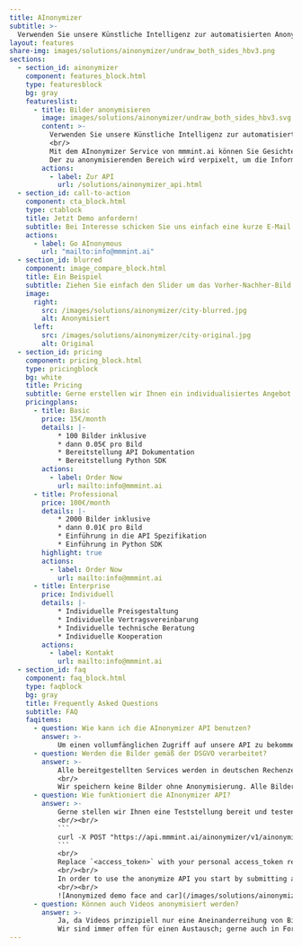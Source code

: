 ```yaml
---
title: AInonymizer
subtitle: >-
  Verwenden Sie unsere Künstliche Intelligenz zur automatisierten Anonymisierung von Kennzeichen und Gesichtern - der AInonymizer!
layout: features
share-img: images/solutions/ainonymizer/undraw_both_sides_hbv3.png
sections:
  - section_id: ainonymizer
    component: features_block.html
    type: featuresblock
    bg: gray
    featureslist:
      - title: Bilder anonymisieren
        image: images/solutions/ainonymizer/undraw_both_sides_hbv3.svg
        content: >-
          Verwenden Sie unsere Künstliche Intelligenz zur automatisierten <mark>Anonymisierung</mark> von Kennzeichen und Gesichtern.
          <br/>
          Mit dem AInonymizer Service von mmmint.ai können Sie Gesichter und Kennzeichen auf Fotos unkenntlich machen.
          Der zu anonymisierenden Bereich wird verpixelt, um die Informationen und personenbezogenen Daten unkenntlich zu machen.
        actions:
          - label: Zur API
            url: /solutions/ainonymizer_api.html
  - section_id: call-to-action
    component: cta_block.html
    type: ctablock
    title: Jetzt Demo anfordern!
    subtitle: Bei Interesse schicken Sie uns einfach eine kurze E-Mail. Wir erstellen Ihnen einen Testzugang zu unserem AInonymizer-Service. Gerne unterstützen wir Sie beratend hinsichtlich der Implementierung in Ihr System.
    actions:
      - label: Go AInonymous
        url: "mailto:info@mmmint.ai"
  - section_id: blurred
    component: image_compare_block.html
    title: Ein Beispiel
    subtitle: Ziehen Sie einfach den Slider um das Vorher-Nachher-Bild zu vergleichen!
    image:
      right:
        src: /images/solutions/ainonymizer/city-blurred.jpg
        alt: Anonymisiert
      left:
        src: /images/solutions/ainonymizer/city-original.jpg
        alt: Original
  - section_id: pricing
    component: pricing_block.html
    type: pricingblock
    bg: white
    title: Pricing
    subtitle: Gerne erstellen wir Ihnen ein individualisiertes Angebot.
    pricingplans:
      - title: Basic
        price: 15€/month
        details: |-
            * 100 Bilder inklusive
            * dann 0.05€ pro Bild
            * Bereitstellung API Dokumentation
            * Bereitstellung Python SDK
        actions:
          - label: Order Now
            url: mailto:info@mmmint.ai
      - title: Professional
        price: 100€/month
        details: |-
            * 2000 Bilder inklusive
            * dann 0.01€ pro Bild
            * Einführung in die API Spezifikation
            * Einführung in Python SDK
        highlight: true
        actions:
          - label: Order Now
            url: mailto:info@mmmint.ai
      - title: Enterprise
        price: Individuell
        details: |-
            * Individuelle Preisgestaltung
            * Individuelle Vertragsvereinbarung
            * Individuelle technische Beratung
            * Individuelle Kooperation
        actions:
          - label: Kontakt
            url: mailto:info@mmmint.ai
  - section_id: faq
    component: faq_block.html
    type: faqblock
    bg: gray
    title: Frequently Asked Questions
    subtitle: FAQ
    faqitems:
      - question: Wie kann ich die AInonymizer API benutzen?
        answer: >-
            Um einen vollumfänglichen Zugriff auf unsere API zu bekommen, wird ein individualisierter APIKey (`access_token`) benötigt. Gerne stellen wir Ihnen eine Teststellung zur Verfügung, um den Anwendsfall explizit zu testen. Senden Sie uns hierzu bitte eine E-Mail an [info@mmmint.ai](mailto:info@mmmint.ai).
      - question: Werden die Bilder gemäß der DSGVO verarbeitet?
        answer: >-
            Alle bereitgestellten Services werden in deutschen Rechenzentren verarbeitet und gehosted. Übermittelte Datensätze werden in-transit und at-rest verschlüsselt. Ein Zugriff auf die Daten ist nur mit Hilfe des APIKey (`access_token`) möglich. Es wird strikt unter Einhaltung der gültigen DSGVO verarbeitet und gelagert. 
            <br/>
            Wir speichern keine Bilder ohne Anonymisierung. Alle Bilder und Videos werden nur für die Bearbeitung zu unseren Servern übermittelt und ausschließlich anonymisiert gespeichert. Das originale Bild kann zu keinem Zeitpunkt abgerufen werden.  
      - question: Wie funktioniert die AInonymizer API?
        answer: >-
            Gerne stellen wir Ihnen eine Teststellung bereit und testen live mit Ihnen die Verarbeitung. Anbei finden Sie einen Auszug aus unserer API Dokumentation. [[go to api documentation]](https://api.mmmint.ai/ainonymizer/v1/docs)
            <br/><br/>
            ```
            curl -X POST "https://api.mmmint.ai/ainonymizer/v1/ainonymize/?face=true&numberplate=true&logoinsertion=true&access_token=<access_token>" -H  "accept: application/json" -H  "Content-Type: multipart/form-data" -F "file=@car_face.jpg;type=image/jpeg"
            ```
            <br/>
            Replace `<access_token>` with your personal access_token requested from us [info@mmmint.ai](mailto:info@mmmint.ai). 
            <br/><br/>
            In order to use the anonymize API you start by submitting an image via file upload, using a POST to `/anonymize/`. You can decide to only anonymize faces (`?face=true`) and/or numberplates (`?numberplate=true`)  or both (`?face=true&numberplate=true`) . Also, it is possible to overlay the numberplates with custom images using `?logoinsertion=true`. 
            <br/><br/>
            ![Anonymized demo face and car](/images/solutions/ainonymizer/2314f3fed78c77b29373568b0740aac2124dab9150c8247c15ff7be374baa262.jpg)
      - question: Können auch Videos anonymisiert werden?
        answer: >-
            Ja, da Videos prinzipiell nur eine Aneinanderreihung von Bildern sind. Wir arbeiten gerade mit Hochdruck an einer Lösung zur Anonymisierung von Video-Material. Für einen <mark>early access</mark> Zugriff senden Sie uns bitte eine kurze E-Mail an [info@mmmint.ai](mailto:info@mmmint.ai).
            Wir sind immer offen für einen Austausch; gerne auch in Form eines Pilotprojektes mit Ihrem Unternehmen.
---
```

